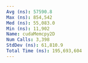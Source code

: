 ```yaml
---
Avg (ns): 57590.8
Max (ns): 854,542
Med (ns): 55,083.0
Min (ns): 11,902
Name: cudaMemcpy2D
Num Calls: 3,398
StdDev (ns): 61,810.9
Total Time (ns): 195,693,604
---
```

